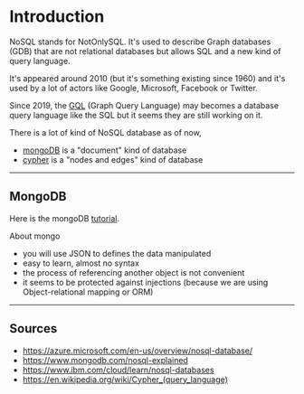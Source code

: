 # Introduction

NoSQL stands for NotOnlySQL. It's used to describe
Graph databases (GDB) that are not
relational databases but allows SQL and a new kind
of query language.

It's appeared around 2010 (but it's something existing
since 1960) and it's used by
a lot of actors like Google, Microsoft, Facebook
or Twitter.

Since 2019, the [GQL](https://en.wikipedia.org/wiki/Graph_Query_Language)
(Graph Query Language) may becomes a database query language
like the SQL but it seems they are still working on it.

There is a lot of kind of NoSQL database as of now,

* [mongoDB](https://www.mongodb.com/) is a "document" kind of database
* [cypher](https://neo4j.com/developer/cypher/) is a "nodes and edges" kind of database

<hr class="sr">

## MongoDB

Here is the mongoDB [tutorial](mongodb/index.md).

About mongo

* you will use JSON to defines the data manipulated
* easy to learn, almost no syntax
* the process of referencing another object is not convenient
* it seems to be protected against injections
  (because we are using Object-relational mapping or ORM)

<hr class="sr">

## Sources

* <https://azure.microsoft.com/en-us/overview/nosql-database/>
* <https://www.mongodb.com/nosql-explained>
* <https://www.ibm.com/cloud/learn/nosql-databases>
* <https://en.wikipedia.org/wiki/Cypher_(query_language)>